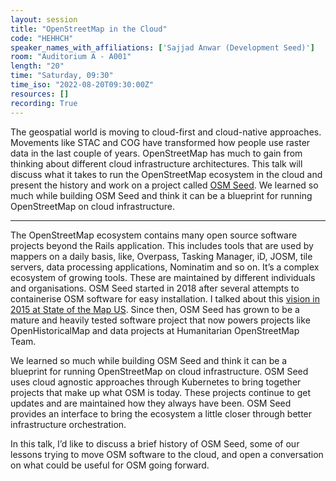 ```yaml
---
layout: session
title: "OpenStreetMap in the Cloud"
code: "HEHHCH"
speaker_names_with_affiliations: ['Sajjad Anwar (Development Seed)']
room: "Auditorium A - A001"
length: "20"
time: "Saturday, 09:30"
time_iso: "2022-08-20T09:30:00Z"
resources: []
recording: True
---
```


The geospatial world is moving to cloud-first and cloud-native approaches. Movements like STAC and COG have transformed how people use raster data in the last couple of years. OpenStreetMap has much to gain from thinking about different cloud infrastructure architectures. This talk will discuss what it takes to run the OpenStreetMap ecosystem in the cloud and present the history and work on a project called [OSM Seed](https://github.com/developmentseed/osm-seed/). We learned so much while building OSM Seed and think it can be a blueprint for running OpenStreetMap on cloud infrastructure.

<hr>

The OpenStreetMap ecosystem contains many open source software projects beyond the Rails application. This includes tools that are used by mappers on a daily basis, like, Overpass, Tasking Manager, iD, JOSM, tile servers, data processing applications, Nominatim and so on. It’s a complex ecosystem of growing tools. These are maintained by different individuals and organisations. OSM Seed started in 2018 after several attempts to containerise OSM software for easy installation. I talked about this [vision in 2015 at State of the Map US](https://2015.stateofthemap.us/openstreetmap-software-for-more-than-openstreetmap). Since then, OSM Seed has grown to be a mature and heavily tested software project that now powers projects like OpenHistoricalMap and data projects at Humanitarian OpenStreetMap Team.

We learned so much while building OSM Seed and think it can be a blueprint for running OpenStreetMap on cloud infrastructure. OSM Seed uses cloud agnostic approaches through Kubernetes to bring together projects that make up what OSM is today. These projects continue to get updates and are maintained how they always have been. OSM Seed provides an interface to bring the ecosystem a little closer through better infrastructure orchestration.

In this talk, I’d like to discuss a brief history of OSM Seed, some of our lessons trying to move OSM software to the cloud, and open a conversation on what could be useful for OSM going forward.

